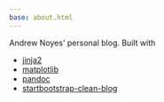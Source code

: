 ```yaml
---
base: about.html
---
```


Andrew Noyes' personal blog. Built with

- [jinja2](http://jinja.pocoo.org/docs/dev/)
- [matplotlib](http://matplotlib.org/)
- [pandoc](http://johnmacfarlane.net/pandoc/)
- [startbootstrap-clean-blog](https://github.com/IronSummitMedia/startbootstrap-clean-blog)
